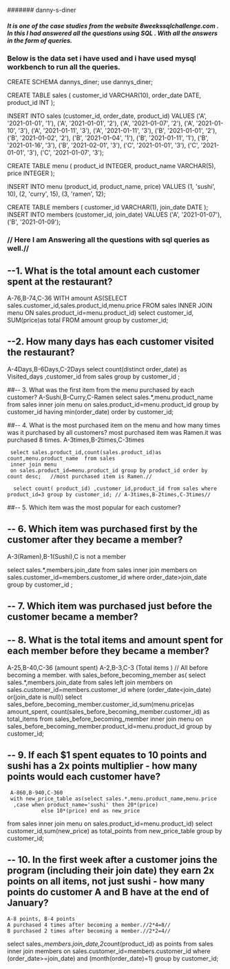 ####### danny-s-diner
##### It is one of the case studies from the website 8weekssqlchallenge.com . In this I had answered all the questions using SQL . With all the answers in the form of queries.


### Below is the data set i have used and i have used mysql workbench to run all the queries.

CREATE SCHEMA dannys_diner;
use dannys_diner;

CREATE TABLE sales (
  customer_id VARCHAR(10),
  order_date DATE,
  product_id INT
);

INSERT INTO sales
  (customer_id, order_date, product_id)
VALUES
  ('A', '2021-01-01', '1'),
  ('A', '2021-01-01', '2'),
  ('A', '2021-01-07', '2'),
  ('A', '2021-01-10', '3'),
  ('A', '2021-01-11', '3'),
  ('A', '2021-01-11', '3'),
  ('B', '2021-01-01', '2'),
  ('B', '2021-01-02', '2'),
  ('B', '2021-01-04', '1'),
  ('B', '2021-01-11', '1'),
  ('B', '2021-01-16', '3'),
  ('B', '2021-02-01', '3'),
  ('C', '2021-01-01', '3'),
  ('C', '2021-01-01', '3'),
  ('C', '2021-01-07', '3');
 

CREATE TABLE menu (
  product_id INTEGER,
  product_name VARCHAR(5),
  price INTEGER
);

INSERT INTO menu
  (product_id, product_name, price)
VALUES
  (1, 'sushi', 10),
  (2, 'curry', 15),
  (3, 'ramen', 12);
  

CREATE TABLE members (
  customer_id VARCHAR(1),
  join_date DATE
);
INSERT INTO members
  (customer_id, join_date)
VALUES
  ('A', '2021-01-07'),
  ('B', '2021-01-09');
   
   
 ###  // Here I am Answering all the questions with sql queries as well.//
  
 ## --1. What is the total amount each customer spent at the restaurant?
  A-76,B-74,C-36
  WITH  amount AS(SELECT sales.customer_id,sales.product_id,menu.price FROM sales INNER 
  JOIN menu ON sales.product_id=menu.product_id)
  select customer_id, SUM(price)as total FROM amount group by customer_id;


## --2. How many days has each customer visited the restaurant?
   A-4Days,B-6Days,C-2Days
   select count(distinct order_date) as Visited_days ,customer_id from sales group by customer_id ;

##-- 3. What was the first item from the menu purchased by each customer?
    A-Sushi,B-Curry,C-Ramen
    select sales.*,menu.product_name from sales inner join menu on
    sales.product_id=menu.product_id group by customer_id having min(order_date) order by customer_id;

##-- 4. What is the most purchased item on the menu and how many times was it purchased by all customers?
     most purchased item was Ramen.it was purchased 8 times.
     A-3times,B-2times,C-3times
     
     select sales.product_id,count(sales.product_id)as count,menu.product_name  from sales 
     inner join menu
     on sales.product_id=menu.product_id group by product_id order by count desc;   //most purchased item is Ramen.//
     
      select count( product_id) ,customer_id,product_id from sales where product_id=3 group by customer_id; // A-3times,B-2times,C-3times//
       
##-- 5. Which item was the most popular for each customer?
     


## -- 6. Which item was purchased first by the customer after they became a member?
   A-3(Ramen),B-1(Sushi),C is not a member
   
  select sales.*,members.join_date from sales inner join members 
  on sales.customer_id=members.customer_id where order_date>join_date group by customer_id ; 

## -- 7. Which item was purchased just before the customer became a member?


## -- 8. What is the total items and amount spent for each member before they became a member?
  A-25,B-40,C-36 (amount spent)
  A-2,B-3,C-3 (Total items )  // All before becoming a member.
  with sales_before_becoming_member as(  select sales.*,members.join_date from sales left join members 
  on sales.customer_id=members.customer_id where (order_date<join_date) or(join_date is null)) 
  select sales_before_becoming_member.customer_id,sum(menu.price)as amount_spent,
  count(sales_before_becoming_member.customer_id)  as total_items
  from sales_before_becoming_member inner join menu
  on sales_before_becoming_member.product_id=menu.product_id group by customer_id;


## -- 9.  If each $1 spent equates to 10 points and sushi has a 2x points multiplier - how many points would each customer have?
     A-860,B-940,C-360
     with new_price_table as(select sales.*,menu.product_name,menu.price 
      ,case when product_name='sushi' then 20*(price)
               else 10*(price) end as new_price
  from sales inner join menu 
  on sales.product_id=menu.product_id) select customer_id,sum(new_price) as total_points from new_price_table group by customer_id;
  

## -- 10. In the first week after a customer joins the program (including their join date) they earn 2x points on all items, not just sushi - how many points do customer A and B have at the end of January?
    A-8 points, B-4 points 
    A purchased 4 times after becoming a member.//2*4=8//
    B purchased 2 times after becoming a member.//2*2=4//
 
  select sales.*,members.join_date,2*count(product_id) as points from sales inner join members 
  on sales.customer_id=members.customer_id where (order_date>=join_date) and (month(order_date)=1)  group by customer_id;
  
